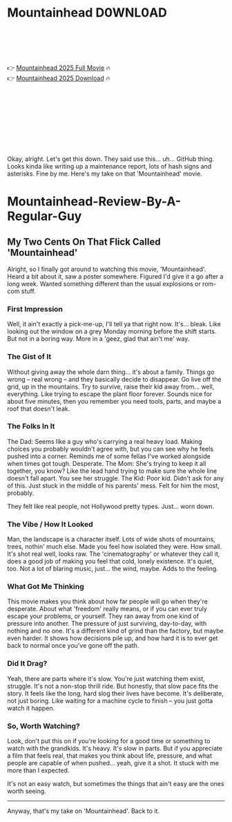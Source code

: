 # Mountainhead D0WNL0AD

<br><br><br><br>


👉 <a href="https://Roberto-trapubobsul1980.github.io/byjmvzurhn/">Mountainhead 2025 Full Movie</a> 🔥
<br>
👉 <a href="https://Roberto-trapubobsul1980.github.io/byjmvzurhn/">Mountainhead 2025 Download</a> 🔥


<br><br><br><br><br><br><br><br>


Okay, alright. Let's get this down. They said use this... uh... GitHub thing. Looks kinda like writing up a maintenance report, lots of hash signs and asterisks. Fine by me. Here's my take on that 'Mountainhead' movie.



# Mountainhead-Review-By-A-Regular-Guy

## My Two Cents On That Flick Called 'Mountainhead'

Alright, so I finally got around to watching this movie, 'Mountainhead'. Heard a bit about it, saw a poster somewhere. Figured I'd give it a go after a long week. Wanted something different than the usual explosions or rom-com stuff.

### First Impression

Well, it ain't exactly a pick-me-up, I'll tell ya that right now. It's... bleak. Like looking out the window on a grey Monday morning before the shift starts. But not in a boring way. More in a 'geez, glad that ain't me' way.

### The Gist of It

Without giving away the whole darn thing... it's about a family. Things go wrong – real wrong – and they basically decide to disappear. Go live off the grid, up in the mountains. Try to survive, raise their kid away from... well, everything. Like trying to escape the plant floor forever. Sounds nice for about five minutes, then you remember you need tools, parts, and maybe a roof that doesn't leak.

### The Folks In It

   The Dad: Seems like a guy who's carrying a real heavy load. Making choices you probably wouldn't agree with, but you can see why he feels pushed into a corner. Reminds me of some fellas I've worked alongside when times got tough. Desperate.
   The Mom: She's trying to keep it all together, you know? Like the lead hand trying to make sure the whole line doesn't fall apart. You see her struggle.
   The Kid: Poor kid. Didn't ask for any of this. Just stuck in the middle of his parents' mess. Felt for him the most, probably.

They felt like real people, not Hollywood pretty types. Just... worn down.

### The Vibe / How It Looked

Man, the landscape is a character itself. Lots of wide shots of mountains, trees, nothin' much else. Made you feel how isolated they were. How small. It's shot real well, looks raw. The 'cinematography' or whatever they call it, does a good job of making you feel that cold, lonely existence. It's quiet, too. Not a lot of blaring music, just... the wind, maybe. Adds to the feeling.

### What Got Me Thinking

This movie makes you think about how far people will go when they're desperate. About what 'freedom' really means, or if you can ever truly escape your problems, or yourself. They ran away from one kind of pressure into another. The pressure of just surviving, day-to-day, with nothing and no one. It's a different kind of grind than the factory, but maybe even harder. It shows how decisions pile up, and how hard it is to ever get back to normal once you've gone off the path.

### Did It Drag?

Yeah, there are parts where it's slow. You're just watching them exist, struggle. It's not a non-stop thrill ride. But honestly, that slow pace fits the story. It feels like the long, hard slog their lives have become. It's deliberate, not just boring. Like waiting for a machine cycle to finish – you just gotta watch it happen.

### So, Worth Watching?

Look, don't put this on if you're looking for a good time or something to watch with the grandkids. It's heavy. It's slow in parts. But if you appreciate a film that feels real, that makes you think about life, pressure, and what people are capable of when pushed... yeah, give it a shot. It stuck with me more than I expected.

It's not an easy watch, but sometimes the things that ain't easy are the ones worth seeing.

---

Anyway, that's my take on 'Mountainhead'. Back to it.

